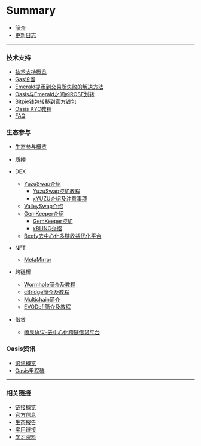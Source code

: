 # Summary

- [简介](README.md)
- [更新日志](./更新日志.md)
------



### 技术支持

- [技术支持概览](./dev_support/概览.md)
- [Gas设置](./dev_support/Gas设置/Gas设置.md)
- [Emerald提币到交易所失败的解决方法](./dev_support/Emerald提币到币安失败解决方法.md)
- [Oasis与Emerald之间的ROSE划转](./dev_support/Oasis与Emerald之间的ROSE划转/Oasis与Emerald之间的ROSE划转.md)
- [Bitpie钱包转移到官方钱包](./dev_support/BitPie钱包转移到官方钱包.md)
- [Oasis KYC教程](./dev_support/oasis_kyc/oasis_kyc.md)
- [FAQ](./dev_support/FAQ.md)

### 生态参与

- [生态参与概览](./ecosystem_paticipate/概览.md)
- [质押](./ecosystem_paticipate/质押.md)
- DEX
  - [YuzuSwap介绍](./ecosystem_paticipate/dex/yuzuswap/YuzuSwap介绍.md)
    - [YuzuSwap挖矿教程](https://medium.com/@little-white/yuzu-%E6%8C%96%E7%9F%BF%E6%94%BB%E7%95%A5-f192ff18b9a1)
    - [xYUZU介绍及注意事项](./ecosystem_paticipate/dex/yuzuswap/xYUZU介绍及注意事项.md)
  - [ValleySwap介绍](./ecosystem_paticipate/dex/ValleySwap/ValleySwap.md)
  - [GemKeeper介绍](./ecosystem_paticipate/dex/GemKeeper/GemKeeper-Introduce.md)
    - [GemKeeper挖矿](./ecosystem_paticipate/dex/GemKeeper/gemkeeper-mining.md)
    - [xBLING介绍](./ecosystem_paticipate/dex/GemKeeper/xBLING/xBLING-Introduce.md)
  - [Beefy去中心化多链收益优化平台](./ecosystem_paticipate/dex/Beefy/Beefy.md)

- NFT
  - [MetaMirror](ecosystem_paticipate/nft/MetaMirror.md)
- 跨链桥
  - [Wormhole简介及教程](ecosystem_paticipate/bridge/wormhole/Wormhole简介及教程.md)
  - [cBridge简介及教程](ecosystem_paticipate/bridge/cbridge/cBridge简介及教程.md)
  - [Multichain简介](ecosystem_paticipate/bridge/Multichain/Multichain简介.md)
  - [EVODefi简介及教程](ecosystem_paticipate/bridge/EVODeFi/EVODeFi简介及教程.md)
- 借贷
  - [喷泉协议-去中心化跨链借贷平台](ecosystem_paticipate/lending/FountainProtocol/FountainProtocol.md)

### Oasis资讯

- [资讯概览](./oasis_info/概览.md)
- [Oasis里程碑](./oasis_info/Oasis里程碑.md)
------



### 相关链接

- [链接概览](./links/概览.md)
- [官方信息](./links/官方信息.md)
- [生态报告](./links/生态报告.md)
- [实用链接](./links/实用链接.md)
- [学习资料](./links/学习资料.md)
